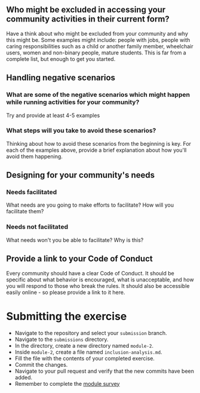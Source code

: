 ## Who might be excluded in accessing your community activities in their current form?

Have a think about who might be excluded from your community and why this might be. Some examples might include: people with jobs, people with caring responsibilities such as a child or another family member, wheelchair users, women and non-binary people, mature students. This is far from a complete list, but enough to get you started.

## Handling negative scenarios

### What are some of the negative scenarios which might happen while running activities for your community?

Try and provide at least 4-5 examples

### What steps will you take to avoid these scenarios?

Thinking about how to avoid these scenarios from the beginning is key. For each of the examples above, provide  a brief explanation about how you'll avoid them happening.

## Designing for your community's needs

### Needs facilitated

What needs are you going to make efforts to facilitate? How will you facilitate them?

### Needs not facilitated

What needs won't you be able to facilitate? Why is this?

## Provide a link to your Code of Conduct

Every community should have a clear Code of Conduct. It should be specific about what behavior is encouraged, what is unacceptable, and how you will respond to those who break the rules. It should also be accessible easily online - so please provide a link to it here.

# Submitting the exercise

- Navigate to the repository and select your `submission` branch.
- Navigate to the `submissions` directory.
- In the directory, create a new directory named `module-2`.
- Inside `module-2`, create a file named `inclusion-analysis.md`.
- Fill the file with the contents of your completed exercise.
- Commit the changes.
- Navigate to your pull request and verify that the new commits have been added.
- Remember to complete the [module survey](https://goo.gl/forms/4TgngMoXDDHLL2qE3)
